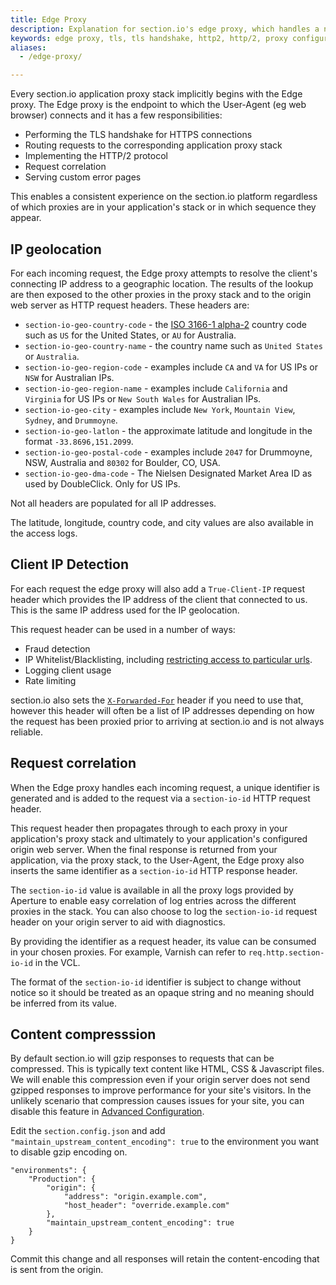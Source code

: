 ```yaml
---
title: Edge Proxy
description: Explanation for section.io's edge proxy, which handles a number of tasks before being passed to your proxy configuration.
keywords: edge proxy, tls, tls handshake, http2, http/2, proxy configuration, reverse proxies
aliases:
  - /edge-proxy/

---
```


Every section.io application proxy stack implicitly begins with the Edge proxy. The Edge proxy is the endpoint to which the User-Agent (eg web browser) connects and it has a few responsibilities:

* Performing the TLS handshake for HTTPS connections
* Routing requests to the corresponding application proxy stack
* Implementing the HTTP/2 protocol
* Request correlation
* Serving custom error pages

This enables a consistent experience on the section.io platform regardless of which proxies are in your application's stack or in which sequence they appear.

## IP geolocation

For each incoming request, the Edge proxy attempts to resolve the client's connecting IP address to a geographic location. The results of the lookup are then exposed to the other proxies in the proxy stack and to the origin web server as HTTP request headers. These headers are:

* `section-io-geo-country-code` - the [ISO 3166-1 alpha-2](https://en.wikipedia.org/wiki/ISO_3166-1_alpha-2) country code such as `US` for the United States, or `AU` for Australia.
* `section-io-geo-country-name` - the country name such as `United States` or `Australia`.
* `section-io-geo-region-code` - examples include `CA` and `VA` for US IPs or `NSW` for Australian IPs.
* `section-io-geo-region-name` - examples include `California` and `Virginia` for US IPs or `New South Wales` for Australian IPs.
* `section-io-geo-city` - examples include `New York`, `Mountain View`, `Sydney`, and `Drummoyne`.
* `section-io-geo-latlon` - the approximate latitude and longitude in the format `-33.8696,151.2099`.
* `section-io-geo-postal-code` - examples include `2047` for Drummoyne, NSW, Australia and `80302` for Boulder, CO, USA.
* `section-io-geo-dma-code` - The Nielsen Designated Market Area ID as used by DoubleClick. Only for US IPs.

Not all headers are populated for all IP addresses.

The latitude, longitude, country code, and city values are also available in the access logs.

## Client IP Detection

For each request the edge proxy will also add a `True-Client-IP` request header which provides the IP address of the client that connected to us.  This is the same IP address used for the IP geolocation.

This request header can be used in a number of ways:

 * Fraud detection
 * IP Whitelist/Blacklisting, including [restricting access to particular urls](https://community.section.io/t/can-i-whitelist-ip-addresses-for-my-admin-routes-and-deny-everyone-else-access/164).
 * Logging client usage
 * Rate limiting

section.io also sets the [`X-Forwarded-For`](https://en.wikipedia.org/wiki/X-Forwarded-For) header if you need to use that, however this header will often be a list of IP addresses depending on how the request has been proxied prior to arriving at section.io and is not always reliable.

## Request correlation

When the Edge proxy handles each incoming request, a unique identifier is generated and is added to the request via a `section-io-id` HTTP request header.

This request header then propagates through to each proxy in your application's proxy stack and ultimately to your application's configured origin web server. When the final response is returned from your application, via the proxy stack, to the User-Agent, the Edge proxy also inserts the same identifier as a `section-io-id` HTTP response header.

The `section-io-id` value is available in all the proxy logs provided by Aperture to enable easy correlation of log entries across the different proxies in the stack. You can also choose to log the `section-io-id` request header on your origin server to aid with diagnostics.

By providing the identifier as a request header, its value can be consumed in your chosen proxies. For example, Varnish can refer to `req.http.section-io-id` in the VCL.

The format of the `section-io-id` identifier is subject to change without notice so it should be treated as an opaque string and no meaning should be inferred from its value.

## Content compresssion

By default section.io will gzip responses to requests that can be compressed. This is typically text content like HTML, CSS & Javascript files. We will enable this compression even if your origin server does not send gzipped responses to improve performance for your site's visitors. In the unlikely scenario that compression causes issues for your site, you can disable this feature in [Advanced Configuration](/docs/advanced-configuration).

Edit the `section.config.json` and add `"maintain_upstream_content_encoding": true` to the environment you want to disable gzip encoding on.

    "environments": {
        "Production": {
            "origin": {
                "address": "origin.example.com",
                "host_header": "override.example.com"
            },
            "maintain_upstream_content_encoding": true
        }
    }

Commit this change and all responses will retain the content-encoding that is sent from the origin.
